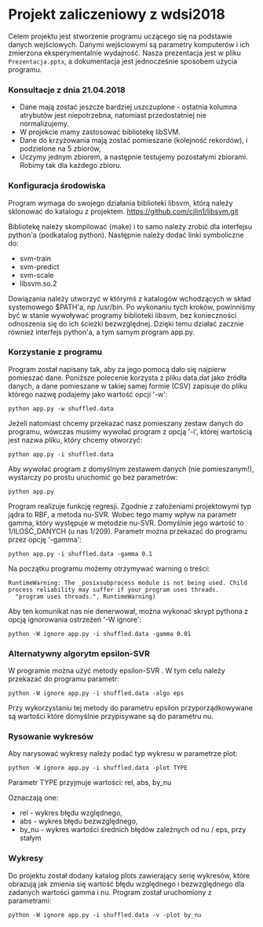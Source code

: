 # Projekt zaliczeniowy z wdsi2018

Celem projektu jest stworzenie programu uczącego się na podstawie danych wejściowych. Danymi wejściowymi są parametry komputerów i ich zmierzona eksperymentalnie wydajność. 
Nasza prezentacja jest w pliku `Prezentacja.pptx`, a dokumentacja jest jednocześnie sposobem użycia programu. 

### Konsultacje z dnia 21.04.2018

- Dane mają zostać jeszcze bardziej uszczuplone - ostatnia kolumna atrybutów jest niepotrzebna, natomiast przedostatniej nie normalizujemy.
- W projekcie mamy zastosować bibliotekę libSVM.
- Dane do krzyżowania mają zostać pomieszane (kolejność rekordów), i podzielone na 5 zbiorów,
- Uczymy jednym zbiorem, a następnie testujemy pozostałymi zbiorami. Robimy tak dla każdego zbioru.

### Konfiguracja środowiska

Program wymaga do swojego działania biblioteki libsvm, którą należy sklonować do katalogu z projektem. https://github.com/cjlin1/libsvm.git

Bibliotekę należy skompilować (make) i to samo należy zrobić dla interfejsu python'a (podkatalog python). 
Następnie należy dodać linki symboliczne do:
* svm-train
* svm-predict
* svm-scale
* libsvm.so.2

Dowiązania należy utworzyć w którymś z katalogów wchodzących w skład systemowego $PATH'a, np /usr/bin. Po wykonaniu tych kroków, powinniśmy być w stanie wywoływać programy biblioteki libsvm, bez konieczności odnoszenia się do ich ścieżki bezwzględnej. Dzięki temu działać zacznie również interfejs python'a, a tym samym program app.py.

### Korzystanie z programu

Program został napisany tak, aby za jego pomocą dało się najpierw pomieszać dane. Poniższe polecenie korzysta z pliku data.dat jako źródła danych, a dane pomieszane w takiej samej formie (CSV) zapisuje do pliku którego nazwę podajemy jako wartość opcji '-w':

```
python app.py -w shuffled.data
```
Jeżeli natomiast chcemy przekazać nasz pomieszany zestaw danych do programu, wówczas musimy wywołać program z opcją '-i', której wartością jest nazwa pliku, który chcemy otworzyć:

```
python app.py -i shuffled.data
```

Aby wywołać program z domyślnym zestawem danych (nie pomieszanym!), wystarczy po prostu uruchomić go bez parametrów:

```
python app.py
```
Program realizuje funkcję regresji. Zgodnie z założeniami projektowymi typ jądra to RBF, a metoda nu-SVR. Wobec tego mamy wpływ na parametr gamma, który występuje w metodzie nu-SVR. Domyślnie jego wartość to 1/ILOŚĆ_DANYCH (u nas 1/209). Parametr można przekazać do programu przez opcję '-gamma':

```
python app.py -i shuffled.data -gamma 0.1
```

Na początku programu możemy otrzymywać warning o treści:
```
RuntimeWarning: The _posixsubprocess module is not being used. Child process reliability may suffer if your program uses threads.
  "program uses threads.", RuntimeWarning)
```

Aby ten komunikat nas nie denerwował, można wykonać skrypt pythona z opcją ignorowania ostrzeżeń '-W ignore':

```
python -W ignore app.py -i shuffled.data -gamma 0.01
```

### Alternatywny algorytm epsilon-SVR

W programie można użyć metody epsilon-SVR . W tym celu należy przekazać do programu parametr:

```
python -W ignore app.py -i shuffled.data -algo eps
```

Przy wykorzystaniu tej metody do parametru epsilon przyporządkowywane są wartości które domyślnie przypisywane są do parametru nu.

### Rysowanie wykresów

Aby narysować wykresy należy podać typ wykresu w parametrze plot:

```
python -W ignore app.py -i shuffled.data -plot TYPE 
```

Parametr TYPE przyjmuje wartości: rel, abs, by_nu

Oznaczają one:
- rel - wykres błędu względnego,
- abs - wykres błędu bezwzględnego,
- by_nu - wykres wartości średnich błędów zależnych od nu / eps, przy stałym 


### Wykresy

Do projektu został dodany katalog plots zawierający serię wykresów, 
które obrazują jak zmienia się wartość błędu względnego i bezwzględnego dla
zadanych wartości gamma i nu. Program został uruchomiony z parametrami:
```
python -W ignore app.py -i shuffled.data -v -plot by_nu
```
